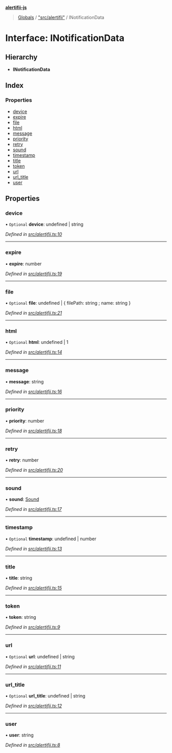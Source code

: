 **[alertifii-js](../README.md)**

> [Globals](../globals.md) / ["src/alertifii"](../modules/_src_alertifii_.md) / INotificationData

# Interface: INotificationData

## Hierarchy

* **INotificationData**

## Index

### Properties

* [device](_src_alertifii_.inotificationdata.md#device)
* [expire](_src_alertifii_.inotificationdata.md#expire)
* [file](_src_alertifii_.inotificationdata.md#file)
* [html](_src_alertifii_.inotificationdata.md#html)
* [message](_src_alertifii_.inotificationdata.md#message)
* [priority](_src_alertifii_.inotificationdata.md#priority)
* [retry](_src_alertifii_.inotificationdata.md#retry)
* [sound](_src_alertifii_.inotificationdata.md#sound)
* [timestamp](_src_alertifii_.inotificationdata.md#timestamp)
* [title](_src_alertifii_.inotificationdata.md#title)
* [token](_src_alertifii_.inotificationdata.md#token)
* [url](_src_alertifii_.inotificationdata.md#url)
* [url\_title](_src_alertifii_.inotificationdata.md#url_title)
* [user](_src_alertifii_.inotificationdata.md#user)

## Properties

### device

• `Optional` **device**: undefined \| string

*Defined in [src/alertifii.ts:10](https://github.com/PagerTree/alertifii-js/blob/af96a42/src/alertifii.ts#L10)*

___

### expire

•  **expire**: number

*Defined in [src/alertifii.ts:19](https://github.com/PagerTree/alertifii-js/blob/af96a42/src/alertifii.ts#L19)*

___

### file

• `Optional` **file**: undefined \| { filePath: string ; name: string  }

*Defined in [src/alertifii.ts:21](https://github.com/PagerTree/alertifii-js/blob/af96a42/src/alertifii.ts#L21)*

___

### html

• `Optional` **html**: undefined \| 1

*Defined in [src/alertifii.ts:14](https://github.com/PagerTree/alertifii-js/blob/af96a42/src/alertifii.ts#L14)*

___

### message

•  **message**: string

*Defined in [src/alertifii.ts:16](https://github.com/PagerTree/alertifii-js/blob/af96a42/src/alertifii.ts#L16)*

___

### priority

•  **priority**: number

*Defined in [src/alertifii.ts:18](https://github.com/PagerTree/alertifii-js/blob/af96a42/src/alertifii.ts#L18)*

___

### retry

•  **retry**: number

*Defined in [src/alertifii.ts:20](https://github.com/PagerTree/alertifii-js/blob/af96a42/src/alertifii.ts#L20)*

___

### sound

•  **sound**: [Sound](../modules/_src_alertifii_.md#sound)

*Defined in [src/alertifii.ts:17](https://github.com/PagerTree/alertifii-js/blob/af96a42/src/alertifii.ts#L17)*

___

### timestamp

• `Optional` **timestamp**: undefined \| number

*Defined in [src/alertifii.ts:13](https://github.com/PagerTree/alertifii-js/blob/af96a42/src/alertifii.ts#L13)*

___

### title

•  **title**: string

*Defined in [src/alertifii.ts:15](https://github.com/PagerTree/alertifii-js/blob/af96a42/src/alertifii.ts#L15)*

___

### token

•  **token**: string

*Defined in [src/alertifii.ts:9](https://github.com/PagerTree/alertifii-js/blob/af96a42/src/alertifii.ts#L9)*

___

### url

• `Optional` **url**: undefined \| string

*Defined in [src/alertifii.ts:11](https://github.com/PagerTree/alertifii-js/blob/af96a42/src/alertifii.ts#L11)*

___

### url\_title

• `Optional` **url\_title**: undefined \| string

*Defined in [src/alertifii.ts:12](https://github.com/PagerTree/alertifii-js/blob/af96a42/src/alertifii.ts#L12)*

___

### user

•  **user**: string

*Defined in [src/alertifii.ts:8](https://github.com/PagerTree/alertifii-js/blob/af96a42/src/alertifii.ts#L8)*
